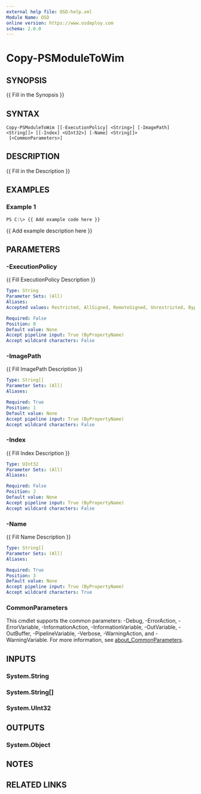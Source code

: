 ```yaml
---
external help file: OSD-help.xml
Module Name: OSD
online version: https://www.osdeploy.com
schema: 2.0.0
---
```


# Copy-PSModuleToWim

## SYNOPSIS
{{ Fill in the Synopsis }}

## SYNTAX

```
Copy-PSModuleToWim [[-ExecutionPolicy] <String>] [-ImagePath] <String[]> [[-Index] <UInt32>] [-Name] <String[]>
 [<CommonParameters>]
```

## DESCRIPTION
{{ Fill in the Description }}

## EXAMPLES

### Example 1
```
PS C:\> {{ Add example code here }}
```

{{ Add example description here }}

## PARAMETERS

### -ExecutionPolicy
{{ Fill ExecutionPolicy Description }}

```yaml
Type: String
Parameter Sets: (All)
Aliases:
Accepted values: Restricted, AllSigned, RemoteSigned, Unrestricted, Bypass, Undefined

Required: False
Position: 0
Default value: None
Accept pipeline input: True (ByPropertyName)
Accept wildcard characters: False
```

### -ImagePath
{{ Fill ImagePath Description }}

```yaml
Type: String[]
Parameter Sets: (All)
Aliases:

Required: True
Position: 1
Default value: None
Accept pipeline input: True (ByPropertyName)
Accept wildcard characters: False
```

### -Index
{{ Fill Index Description }}

```yaml
Type: UInt32
Parameter Sets: (All)
Aliases:

Required: False
Position: 2
Default value: None
Accept pipeline input: True (ByPropertyName)
Accept wildcard characters: False
```

### -Name
{{ Fill Name Description }}

```yaml
Type: String[]
Parameter Sets: (All)
Aliases:

Required: True
Position: 3
Default value: None
Accept pipeline input: True (ByPropertyName)
Accept wildcard characters: True
```

### CommonParameters
This cmdlet supports the common parameters: -Debug, -ErrorAction, -ErrorVariable, -InformationAction, -InformationVariable, -OutVariable, -OutBuffer, -PipelineVariable, -Verbose, -WarningAction, and -WarningVariable. For more information, see [about_CommonParameters](http://go.microsoft.com/fwlink/?LinkID=113216).

## INPUTS

### System.String
### System.String[]
### System.UInt32
## OUTPUTS

### System.Object
## NOTES

## RELATED LINKS
